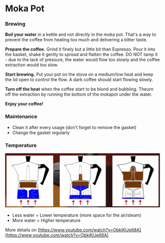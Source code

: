# Moka Pot

### Brewing

**Boil your water** in a kettle and not directly in the moka pot. That's a way to prevent the coffee from heating too much and delivering a bitter taste.

**Prepare the coffee.** Grind it finely but a little bit than Espresso. Pour it into the basket, shake it gently to spread and flatten the coffee. DO NOT tamp it - due to the lack of pressure, the water would flow too slowly and the coffee extraction would too slow.

**Start brewing.** Put your pot on the stove on a medium/low heat and keep the lid open to control the flow. A dark coffee should start flowing slowly.

**Turn off the heat** when the coffee start to be blond and bubbling. Theurn off the extraction by running the bottom of the mokapot under the water. 

**Enjoy your coffee!**

### Maintenance

* Clean it after every usage \(don't forget to remove the gasket\)
* Change the gasket regularly 

### Temperature

![](../../.gitbook/assets/image%20%285%29.png)

* Less water = Lower temperature \(more space for the air/steam\)
* More water = Higher temperature

More details on [https://www.youtube.com/watch?v=ObkjKlJe68A](https://www.youtube.com/watch?v=ObkjKlJe68A)

